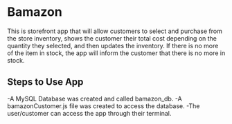 # Bamazon
This is storefront app that will allow customers to select and purchase from the store inventory, shows the customer their total cost depending on the quantity they selected, and then updates the inventory. If there is no more of the item in stock, the app will inform the customer that there is no more in stock.

## Steps to Use App

-A MySQL Database was created and called bamazon_db.
-A bamazonCustomer.js file was created to access the database.
-The user/customer can access the app through their terminal.



